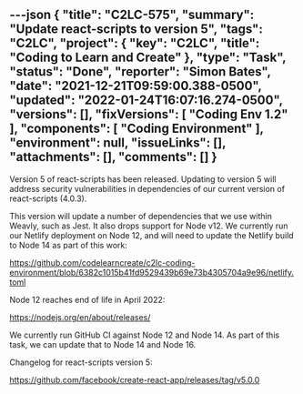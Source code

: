 ---json
{
  "title": "C2LC-575",
  "summary": "Update react-scripts to version 5",
  "tags": "C2LC",
  "project": {
    "key": "C2LC",
    "title": "Coding to Learn and Create"
  },
  "type": "Task",
  "status": "Done",
  "reporter": "Simon Bates",
  "date": "2021-12-21T09:59:00.388-0500",
  "updated": "2022-01-24T16:07:16.274-0500",
  "versions": [],
  "fixVersions": [
    "Coding Env 1.2"
  ],
  "components": [
    "Coding Environment"
  ],
  "environment": null,
  "issueLinks": [],
  "attachments": [],
  "comments": []
}
---
Version 5 of react-scripts has been released. Updating to version 5 will address security vulnerabilities in dependencies of our current version of react-scripts (4.0.3).

This version will update a number of dependencies that we use within Weavly, such as Jest. It also drops support for Node v12. We currently run our Netlify deployment on Node 12, and will need to update the Netlify build to Node 14 as part of this work:

<https://github.com/codelearncreate/c2lc-coding-environment/blob/6382c1015b41fd9529439b69e73b4305704a9e96/netlify.toml>

Node 12 reaches end of life in April 2022:

<https://nodejs.org/en/about/releases/>

We currently run GitHub CI against Node 12 and Node 14. As part of this task, we can update that to Node 14 and Node 16.

Changelog for react-scripts version 5:

<https://github.com/facebook/create-react-app/releases/tag/v5.0.0>

        